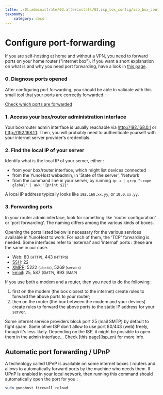 ```yaml
---
title: ./01.administrate/03.afterinstall/02.isp_box_config/isp_box_config.md
taxonomy:
    category: docs
---
```

# Configure port-forwarding

If you are self-hosting at home and without a VPN, you need to forward ports on your home router ("Internet box"). If you want a short explanation on what is and why you need port forwarding, have a look in [this page](port_forwarding).

### 0. Diagnose ports opened

After configuring port forwarding, you should be able to validate with this small tool that your ports are correctly forwarded : 

<a class="btn btn-default" href="http://ports.yunohost.org">Check which ports are forwarded</a>

### 1. Access your box/router administration interface

Your box/router admin interface is usually reachable via http://192.168.0.1 or http://192.168.1.1. Then, you will probably need to authenticate yourself with your internet server provider's credentials.

### 2. Find the local IP of your server

Identify what is the local IP of your server, either :
- from your box/router interface, which might list devices connected
- from the YunoHost webadmin, in 'State of the server', 'Network'
- from the command line in your server, by running `ip a | grep "scope global" | awk '{print $2}'`

A local IP address typically looks like `192.168.xx.yy`, or `10.0.xx.yy`.

### 3. Forwarding ports

In your router admin interface, look for something like 'router configuration' or 'port forwarding'. The naming differs among the various kinds of boxes.

Opening the ports listed below is necessary for the various services available in YunoHost to work. For each of them, the 'TCP' forwarding is needed. Some interfaces refer to 'external' and 'internal' ports : these are the same in our case.

* Web: 80 <small>(HTTP)</small>, 443 <small>(HTTPS)</small>
* [SSH](/ssh_en): 22
* [XMPP](/XMPP_en): 5222 <small>(clients)</small>, 5269 <small>(servers)</small>
* [Email](/email_en): 25, 587 <small>(SMTP)</small>, 993 <small>(IMAP)</small>

If you use both a modem and a router, then you need to do the following:
1. first on the modem (the box closest to the internet) create rules to forward the above ports to your router;
2. then on the router (the box between the modem and your devices) create rules to forward the above ports to the static IP address for your server.

<div class="alert alert-warning" markdown="1">
<span class="glyphicon glyphicon-warning-sign"></span> Some internet service providers block port 25 (mail SMTP) by default to fight spam. Some other ISP don't allow to use port 80/443 (web) freely, though it's less likely. Depending on the ISP, it might be possible to open them in the admin interface... Check [this page](isp_en) for more info.
</div>

## Automatic port forwarding / UPnP

A technology called UPnP is available on some internet boxes / routers and allows to automatically forward ports by the machine who needs them. If UPnP is enabled in your local network, then running this command should automatically open the port for you :

```bash
sudo yunohost firewall reload
```


